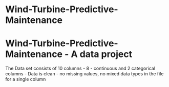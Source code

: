 # Wind-Turbine-Predictive-Maintenance
# Wind-Turbine-Predictive-Maintenance - A data project
The Data set consists of 10 columns - 8 - continuous and 2 categorical columns - Data is clean - no missing values, no mixed data types in the file for a single column

